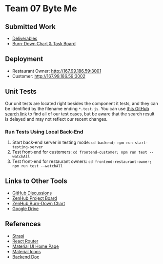 # Team 07 Byte Me

## Submitted Work
- [Deliverables](./Deliverables)
- [Burn-Down Chart & Task Board](./Burn-Down%20Chart%20%26%20Task%20Board)

## Deployment
- Restaurant Owner: http://167.99.186.59:3001
- Customer: http://167.99.186.59:3002

## Unit Tests
Our unit tests are located right besides the component it tests, and they can be identified by the filename ending `*.test.js`. You can use [this GitHub search link](https://github.com/search?q=repo%3ACSCC01%2Fteam_07-project+filename%3Atest.js&type=Code&ref=advsearch) to find all of our test cases, but be aware that the search result is delayed and may not reflect our recent changes.

### Run Tests Using Local Back-End
1. Start back-end server in testing mode: `cd backend; npm run start-testing-server`
2. Test front-end for customers: `cd frontend-customer; npm run test --watchAll`
3. Test front-end for restaurant owners: `cd frontend-restaurant-owner; npm run test --watchAll`

## Links to Other Tools
- [GitHub Discussions](https://github.com/orgs/CSCC01/teams/team_07)
- [ZenHub Project Board](https://app.zenhub.com/workspaces/team-07-project-5eee6d65ba3415001991daf1/board?repos=266661926)
- [ZenHub Burn-Down Chart](https://app.zenhub.com/workspaces/team-07-project-5eee6d65ba3415001991daf1/reports/burndown?milestoneId=5564557)
- [Google Drive](https://drive.google.com/drive/folders/1tfXjluQZ-lfSA7MviKEsdAbaYbPf0zbP)


## References
- [Strapi](https://strapi.io)
- [React Router](https://reacttraining.com/react-router/web/api/BrowserRouter)
- [Material UI Home Page](https://material-ui.com)
- [Material Icons](https://material-ui.com/components/material-icons/)
- [Backend Doc](./backend/strapi_doc)
